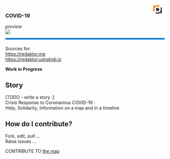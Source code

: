 
<img src="https://raw.githubusercontent.com/redaktor/style/master/assets/readme/logo.png" width="36" height="auto" align="right">

### COVID-19
*preview*<br>
<img src="https://redaktor.me/_deliver/ushahidi.png" width="200" height="auto"><br>
[![-](https://raw.githubusercontent.com/redaktor/style/master/assets/readme/lineBlue.png)](#)<br>
<br>
Sources for:<br>
https://redaktor.me<br>
https://redaktor.ushahidi.io

**Work in Progress**

## Story

[TODO - write a story :]<br>
Crisis Response to Coronavirus COVID-19 : <br>
Help, Solidarity, Information on a map and in a timeline


## How do I contribute?

Fork, edit, pull ...<br>
Raise issues ...

CONTRIBUTE TO [the map](https://redaktor.me)
